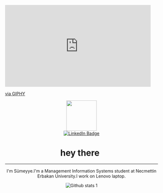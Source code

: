 
<iframe src="https://giphy.com/embed/L1R1tvI9svkIWwpVYr" width="480" height="270" frameBorder="0" class="giphy-embed" allowFullScreen></iframe><p><a href="https://giphy.com/gifs/Pluralsight-computer-technology-coding-L1R1tvI9svkIWwpVYr">via GIPHY</a></p>
<div id="header" align="center">
  <img src="https://giphy.com/gifs/Pluralsight-computer-technology-coding-L1R1tvI9svkIWwpVYr" width="100"/>
  <div id="badges">
  <a href="https://www.linkedin.com/in/s%C3%BCmeyye-karaka%C5%9F-4153b4202/">
    <img src="https://img.shields.io/badge/LinkedIn-blue?style=for-the-badge&logo=linkedin&logoColor=white" alt="LinkedIn Badge"/>
  </a>
  <h1>
  hey there
  <img src="https://media.giphy.com/media/hvRJCLFzcasrR4ia7z/giphy.gif" width="4px"/>
</h1>
</div>
<hr>
 
I'm Sümeyye.I'm a Management Information Systems student at Necmettin Erbakan University.I work on Lenovo laptop.

![Github stats 1](https://github-readme-stats.vercel.app/api?username=krkssumeye&show_icons=true&theme=gradient) 


<!--
**krkssumeye/krkssumeye** is a ✨ _special_ ✨ repository because its `README.md` (this file) appears on your GitHub profile.

Here are some ideas to get you started:

- 🔭 I’m currently working on ...
- 🌱 I’m currently learning ...
- 👯 I’m looking to collabor![icons8-linkedin-circled](https://user-images.githubusercontent.com/78662905/173083804-79a66a89-8711-4af1-aa06-856030841366.gif)
ate on ...
- 🤔 I’m looking for help with ...
- 💬 Ask me about ...
- 📫 How to reach me: ...
- 😄 Pronouns: ...
- ⚡ Fun fact: ...
-->


